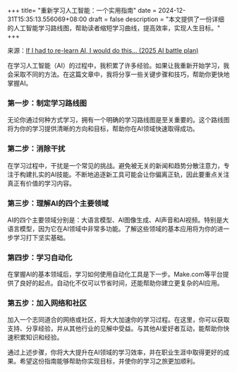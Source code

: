 +++
title= "重新学习人工智能：一个实用指南"
date = 2024-12-31T15:35:13.556069+08:00
draft = false
description = "本文提供了一份详细的人工智能学习路线图，帮助读者缩短学习曲线，提高效率，实现人生目标。"
+++

来源：[If I had to re-learn AI, I would do this... (2025 AI battle plan)](https://www.youtube.com/watch?v=RsLUtnTa1-Q)

在学习人工智能（AI）的过程中，我积累了许多经验。如果让我重新开始学习，我会采取不同的方法。在这篇文章中，我将分享一些关键步骤和技巧，帮助你更快地掌握AI。

### 第一步：制定学习路线图

无论你通过何种方式学习，拥有一个明确的学习路线图是至关重要的。这个路线图将为你的学习提供清晰的方向和目标，帮助你在AI领域快速取得成功。

### 第二步：消除干扰

在学习过程中，干扰是一个常见的挑战。避免被无关的新闻和趋势分散注意力，专注于构建扎实的AI技能。不断地追逐新工具可能会让你偏离正轨，因此要重点关注真正有价值的学习内容。

### 第三步：理解AI的四个主要领域

AI的四个主要领域分别是：大语言模型、AI图像生成、AI声音和AI视频。特别是大语言模型，因为它在AI领域中非常多功能。了解这些领域的基本应用将为你的进一步学习打下坚实基础。

### 第四步：学习自动化

在掌握AI的基本领域后，学习如何使用自动化工具是下一步。Make.com等平台提供了良好的起点。自动化不仅可以节省时间，还能帮助你建立更复杂的AI应用。

### 第五步：加入网络和社区

加入一个志同道合的网络或社区，将大大加速你的学习过程。在这里，你可以获取支持、分享经验，并从其他行业的见解中受益。与其他AI爱好者互动，能帮助你快速积累知识和经验。

通过上述步骤，你将大大提升在AI领域的学习效率，并在职业生涯中取得更好的成果。希望这份指南能够帮助你实现目标，并使你的学习之旅更加顺利。